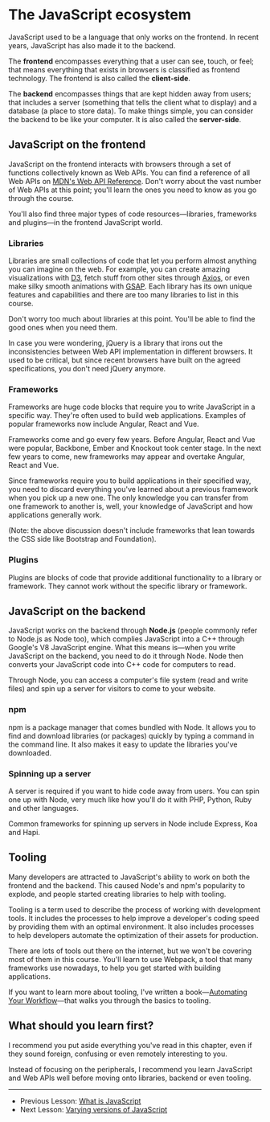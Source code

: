 # The JavaScript ecosystem

JavaScript used to be a language that only works on the frontend. In recent years, JavaScript has also made it to the backend.

The **frontend** encompasses everything that a user can see, touch, or feel; that means everything that exists in browsers is classified as frontend technology. The frontend is also called the **client-side**.

The **backend** encompasses things that are kept hidden away from users; that includes a server (something that tells the client what to display) and a database (a place to store data). To make things simple, you can consider the backend to be like your computer. It is also called the **server-side**.

## JavaScript on the frontend

JavaScript on the frontend interacts with browsers through a set of functions collectively known as Web APIs. You can find a reference of all Web APIs on [MDN's Web API Reference](https://developer.mozilla.org/en-US/docs/Web/API). Don't worry about the vast number of Web APIs at this point; you'll learn the ones you need to know as you go through the course.

You'll also find three major types of code resources—libraries, frameworks and plugins—in the frontend JavaScript world.

### Libraries

Libraries are small collections of code that let you perform almost anything you can imagine on the web. For example, you can create amazing visualizations with [D3](https://d3js.org), fetch stuff from other sites through [Axios](https://github.com/axios/axios), or even make silky smooth animations with [GSAP](https://greensock.com/gsap). Each library has its own unique features and capabilities and there are too many libraries to list in this course.

Don't worry too much about libraries at this point. You'll be able to find the good ones when you need them.

In case you were wondering, jQuery is a library that irons out the inconsistencies between Web API implementation in different browsers. It used to be critical, but since recent browsers have built on the agreed specifications, you don't need jQuery anymore.

### Frameworks

Frameworks are huge code blocks that require you to write JavaScript in a specific way. They're often used to build web applications. Examples of popular frameworks now include Angular, React and Vue.

Frameworks come and go every few years. Before Angular, React and Vue were popular, Backbone, Ember and Knockout took center stage. In the next few years to come, new frameworks may appear and overtake Angular, React and Vue.

Since frameworks require you to build applications in their specified way, you need to discard everything you've learned about a previous framework when you pick up a new one. The only knowledge you can transfer from one framework to another is, well, your knowledge of JavaScript and how applications generally work.

(Note: the above discussion doesn't include frameworks that lean towards the CSS side like Bootstrap and Foundation).

### Plugins

Plugins are blocks of code that provide additional functionality to a library or framework. They cannot work without the specific library or framework.

## JavaScript on the backend

JavaScript works on the backend through **Node.js** (people commonly refer to Node.js as Node too), which complies JavaScript into a C++ through Google's V8 JavaScript engine. What this means is—when you write JavaScript on the backend, you need to do it through Node. Node then converts your JavaScript code into C++ code for computers to read.

Through Node, you can access a computer's file system (read and write files) and spin up a server for visitors to come to your website.

### npm

npm is a package manager that comes bundled with Node. It allows you to find and download libraries (or packages) quickly by typing a command in the command line. It also makes it easy to update the libraries you've downloaded.

### Spinning up a server

A server is required if you want to hide code away from users. You can spin one up with Node, very much like how you'll do it with PHP, Python, Ruby and other languages.

Common frameworks for spinning up servers in Node include Express, Koa and Hapi.

## Tooling

Many developers are attracted to JavaScript's ability to work on both the frontend and the backend. This caused Node's and npm's popularity to explode, and people started creating libraries to help with tooling.

Tooling is a term used to describe the process of working with development tools. It includes the processes to help improve a developer's coding speed by providing them with an optimal environment. It also includes processes to help developers automate the optimization of their assets for production.

There are lots of tools out there on the internet, but we won't be covering most of them in this course. You'll learn to use Webpack, a tool that many frameworks use nowadays, to help you get started with building applications.

If you want to learn more about tooling, I've written a book—[Automating Your Workflow](https://automateyourworkflow.com)—that walks you through the basics to tooling.

## What should you learn first?

I recommend you put aside everything you've read in this chapter, even if they sound foreign, confusing or even remotely interesting to you.

Instead of focusing on the peripherals, I recommend you learn JavaScript and Web APIs well before moving onto libraries, backend or even tooling.

---

- Previous Lesson: [What is JavaScript](02.what-is-javascript.md)
- Next Lesson: [Varying versions of JavaScript](04.varying-versions-of-javascript.md)